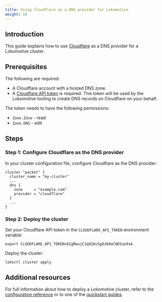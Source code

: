 ```yaml
---
title: Using Cloudflare as a DNS provider for Lokomotive
weight: 10
---
```


## Introduction

This guide explains how to use [Cloudflare](https://www.cloudflare.com/) as a
DNS provider for a Lokomotive cluster.

## Prerequisites

The following are required:

- A Cloudflare account with a hosted DNS zone.
- A [Cloudflare API token](https://developers.cloudflare.com/api/tokens/create)
is required. This token will be used by the Lokomotive tooling to create DNS
records on Cloudflare on your behalf.

The token needs to have the following permissions:

- `Zone.Zone` - read
- `Zone.DNS` - edit

## Steps

### Step 1: Configure Cloudflare as the DNS provider

In your cluster configuration file, configure Cloudflare as the DNS provider:

```hcl
cluster "packet" {
  cluster_name = "my-cluster"
  ...
  dns {
    zone     = "example.com"
    provider = "cloudflare"
  }
  ...
}
```

### Step 2: Deploy the cluster

Set your Cloudflare API token in the `CLOUDFLARE_API_TOKEN` environment
variable:

```
export CLOUDFLARE_API_TOKEN=6IgMwujC2q92AvSgOJ60aCQD5uo9sA
```

Deploy the cluster:

```
lokoctl cluster apply
```

## Additional resources

For full information about how to deploy a Lokomotive cluster, refer to the
[configuration reference](../configuration-reference) or to one of the
[quickstart guides](../quickstarts).
